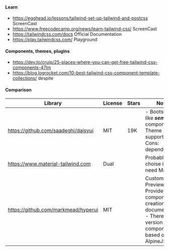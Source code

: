 #### Learn 
- https://egghead.io/lessons/tailwind-set-up-tailwind-and-postcss ScreenCast
- https://www.freecodecamp.org/news/learn-tailwind-css/ ScreenCast
- https://tailwindcss.com/docs Official Documentation
- https://play.tailwindcss.com/ Playground

#### Components, themes, plugins
- https://dev.to/cruip/25-places-where-you-can-get-free-tailwind-css-components-47lm
- https://blog.logrocket.com/10-best-tailwind-css-component-template-collections/ despite 

#### Comparison
| Library | License | Stars | Notes | 
|---|---|---|---| 
| https://github.com/saadeghi/daisyui | MIT | 19K | - Bootstrap like ***semantic*** components. - Theme support. - Cons: dependency.
| https://www.material-tailwind.com | Dual || Probably the choise if you need Material.
| https://github.com/markmead/hyperui | MIT || Custom Preview page. Provides component creation documentation. - There is JS version of components based on AlpineJS.

